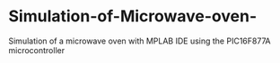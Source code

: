 # Simulation-of-Microwave-oven-
Simulation of a microwave oven with MPLAB IDE using the PIC16F877A microcontroller
